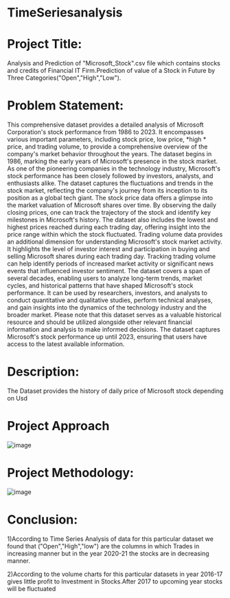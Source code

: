 # TimeSeriesanalysis
# Project Title:
Analysis and Prediction of "Microsoft_Stock".csv file which contains stocks and credits of Financial IT Firm.Prediction of value of a Stock in Future by Three Categories("Open","High","Low").
# Problem Statement:
This comprehensive dataset provides a detailed analysis of Microsoft Corporation's stock performance from 1986 to 2023. It encompasses various important parameters, including stock price, low price, *high * price, and trading volume, to provide a comprehensive overview of the company's market behavior throughout the years.
The dataset begins in 1986, marking the early years of Microsoft's presence in the stock market. As one of the pioneering companies in the technology industry, Microsoft's stock performance has been closely followed by investors, analysts, and enthusiasts alike. The dataset captures the fluctuations and trends in the stock market, reflecting the company's journey from its inception to its position as a global tech giant.
The stock price data offers a glimpse into the market valuation of Microsoft shares over time. By observing the daily closing prices, one can track the trajectory of the stock and identify key milestones in Microsoft's history. The dataset also includes the lowest and highest prices reached during each trading day, offering insight into the price range within which the stock fluctuated.
Trading volume data provides an additional dimension for understanding Microsoft's stock market activity. It highlights the level of investor interest and participation in buying and selling Microsoft shares during each trading day. Tracking trading volume can help identify periods of increased market activity or significant news events that influenced investor sentiment.
The dataset covers a span of several decades, enabling users to analyze long-term trends, market cycles, and historical patterns that have shaped Microsoft's stock performance. It can be used by researchers, investors, and analysts to conduct quantitative and qualitative studies, perform technical analyses, and gain insights into the dynamics of the technology industry and the broader market.
Please note that this dataset serves as a valuable historical resource and should be utilized alongside other relevant financial information and analysis to make informed decisions. The dataset captures Microsoft's stock performance up until 2023, ensuring that users have access to the latest available information.
# Description:  
The Dataset provides the history of daily price of Microsoft stock depending on Usd
# Project Approach
![image](https://github.com/Manichandachiever1/TimeSeriesanalysis/assets/127472257/ddcf36b2-85c3-4608-9fda-5524ad365135)
# Project Methodology:
![image](https://github.com/Manichandachiever1/TimeSeriesanalysis/assets/127472257/7be3a8a7-fba3-4ffb-9c1f-9f181f36abea)
# Conclusion:
1)According to Time Series Analysis of data for this particular dataset we found that ("Open","High","low") are the columns in which Trades in increasing manner but in the year 2020-21 the stocks are in decreasing manner.

2)According to the volume charts for this particular datasets in year 2016-17 gives little profit to Investment in Stocks.After 2017 to upcoming year stocks will be fluctuated




